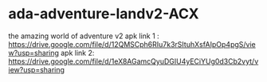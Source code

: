 # ada-adventure-landv2-ACX
the amazing world of adventure v2
apk link 1 : https://drive.google.com/file/d/12QMSCph6RIu7k3rSItuhXsfAIpOp4pgS/view?usp=sharing
apk link 2: https://drive.google.com/file/d/1eX8AGamcQyuDGIU4yECiYUg0d3Cb2vyt/view?usp=sharing
